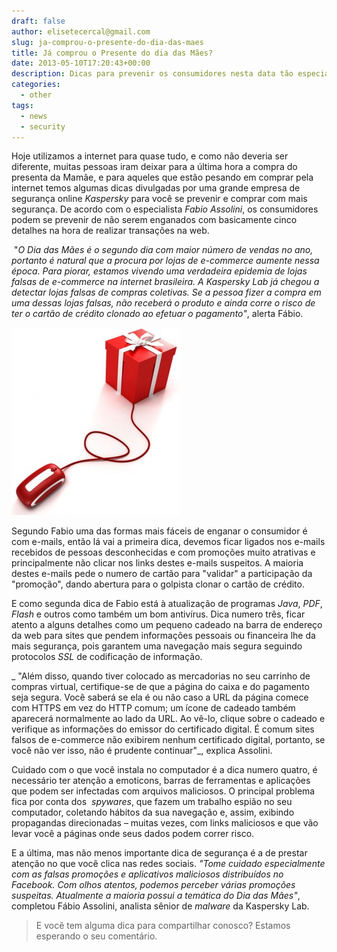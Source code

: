 ```yaml
---
draft: false
author: elisetecercal@gmail.com
slug: ja-comprou-o-presente-do-dia-das-maes
title: Já comprou o Presente do dia das Mães?
date: 2013-05-10T17:20:43+00:00
description: Dicas para prevenir os consumidores nesta data tão especial, "Dia das Mães", onde sites e links maliciosos transformam seu presente em um pesadelo.
categories:
  - other
tags: 
  - news
  - security
---
```


Hoje utilizamos a internet para quase tudo, e como não deveria ser diferente, muitas pessoas iram deixar para a última 
hora a compra do presenta da Mamãe, e para aqueles que estão pesando em comprar pela internet temos algumas dicas 
divulgadas por uma grande empresa de segurança online _Kaspersky_ para você se prevenir e comprar com mais segurança. 
De acordo com o especialista _Fabio Assolini_, os consumidores podem se prevenir de não serem enganados com basicamente 
cinco detalhes na hora de realizar transações na web.

 "_O Dia das Mães é o segundo dia com maior número de vendas no ano, portanto é natural que a procura por lojas de 
e-commerce aumente nessa época. Para piorar, estamos vivendo uma verdadeira epidemia de lojas falsas de e-commerce na 
internet brasileira. A Kaspersky Lab já chegou a detectar lojas falsas de compras coletivas. Se a pessoa fizer a compra 
em uma dessas lojas falsas, não receberá o produto e ainda corre o risco de ter o cartão de crédito clonado ao efetuar 
o pagamento"_, alerta Fábio.

![Presente do dia das Mães?](mouse-gift-270x300.jpg "Já comprou o Presente do dia das Mães?")

Segundo Fabio uma das formas mais fáceis de enganar o consumidor é com e-mails, então lá vai a primeira dica, devemos 
ficar ligados nos e-mails recebidos de pessoas desconhecidas e com promoções muito atrativas e principalmente não clicar 
nos links destes e-mails suspeitos. A maioria destes e-mails pede o numero de cartão para "validar" a participação da 
"promoção", dando abertura para o golpista clonar o cartão de crédito.

E como segunda dica de Fabio está à atualização de programas _Java_, _PDF_, _Flash_ e outros como também um bom 
antivírus. Dica numero três, ficar atento a alguns detalhes como um pequeno cadeado na barra de endereço da web para 
sites que pendem informações pessoais ou financeira lhe da mais segurança, pois garantem uma navegação mais segura 
seguindo protocolos _SSL_ de codificação de informação.

_ "Além disso, quando tiver colocado as mercadorias no seu carrinho de compras virtual, certifique-se de que a página 
do caixa e do pagamento seja segura. Você saberá se ela é ou não caso a URL da página comece com HTTPS em vez do HTTP 
comum; um ícone de cadeado também aparecerá normalmente ao lado da URL. Ao vê-lo, clique sobre o cadeado e verifique as 
informações do emissor do certificado digital. É comum sites falsos de e-commerce não exibirem nenhum certificado 
digital, portanto, se você não ver isso, não é prudente continuar"_, explica Assolini.

Cuidado com o que você instala no computador é a dica numero quatro, é necessário ter atenção a emoticons, barras de 
ferramentas e aplicações que podem ser infectadas com arquivos maliciosos. O principal problema fica por conta dos 
_spywares_, que fazem um trabalho espião no seu computador, coletando hábitos da sua navegação e, assim, exibindo 
propagandas direcionadas – muitas vezes, com links maliciosos e que vão levar você a páginas onde seus dados podem 
correr risco.

E a última, mas não menos importante dica de segurança é a de prestar atenção no que você clica nas redes sociais. 
_"Tome cuidado especialmente com as falsas promoções e aplicativos maliciosos distribuídos no Facebook. Com olhos 
atentos, podemos perceber várias promoções suspeitas. Atualmente a maioria possui a temática do Dia das Mães"_, 
completou Fábio Assolini, analista sênior de _malware_ da Kaspersky Lab.

> E você tem alguma dica para compartilhar conosco? Estamos esperando o seu comentário.
